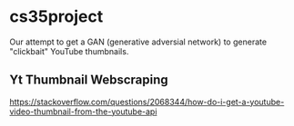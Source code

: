 # cs35project
Our attempt to get a GAN (generative adversial network) to generate "clickbait" YouTube thumbnails.

## Yt Thumbnail Webscraping
https://stackoverflow.com/questions/2068344/how-do-i-get-a-youtube-video-thumbnail-from-the-youtube-api
